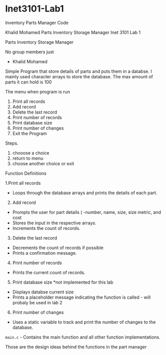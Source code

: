# Inet3101-Lab1
Inventory Parts Manager Code

Khalid Mohamed
Parts Inventory Storage Manager
Inet 3101 Lab 1


Parts Inventory Storage Manager

No group members just
- Khalid Mohamed

Simple Program that store details of parts and puts them in a databse. I mainly used character arrays to store the database. The max amount of parts it can hold is 100

The menu when program is run
1. Print all records
2. Add record
3. Delete the last record
4. Print number of records
5. Print database size
6. Print number of changes
7. Exit the Program

Steps.
1. chooose a choice
2. return to menu
3. choose another choice or exit


Function Definitions

1.Print all records
- Loops through the database arrays and prints the details of each part.

2. Add record
  - Prompts the user for part details (
    -number, name, size, size metric, and cost
  - Stores the input in the respective arrays.
  - Increments the count of records.

3. Delete the last record
  - Decrements the count of records if possible
  - Prints a confirmation message.

4. Print number of records
  - Prints the current count of records.

5. Print database size  *not implemented for this lab
  - Displays databse current size
  - Prints a placeholder message indicating the function is called
        - will probaly be used in lab 2

6. Print number of changes
  - Uses a static variable to track and print the number of changes to the database.

`main.c` - Contains the main function and all other function implementations.

Those are the design ideas behind the functions in the part manager
